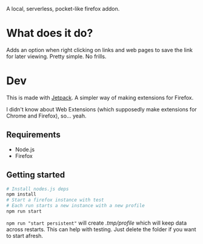 A local, serverless, pocket-like firefox addon.

# What does it do?

Adds an option when right clicking on links and web pages to save the link 
for later viewing. Pretty simple. No frills.

# Dev

This is made with [Jetpack](https://developer.mozilla.org/en-US/Add-ons/SDK).
A simpler way of making extensions for Firefox.

I didn't know about Web Extensions 
(which supposedly make extensions for Chrome and Firefox), so... yeah.

## Requirements

 * Node.js
 * Firefox

## Getting started

```bash
# Install nodes.js deps
npm install
# Start a firefox instance with test
# Each run starts a new instance with a new profile
npm run start
```

`npm run "start persistent"` will create *.tmp/profile* which will keep data across restarts.
This can help with testing. Just delete the folder if you want to start afresh.